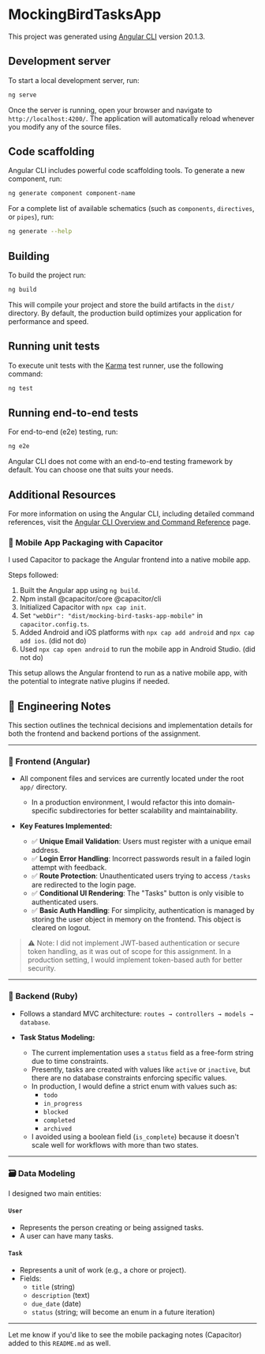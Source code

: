 # MockingBirdTasksApp

This project was generated using [Angular CLI](https://github.com/angular/angular-cli) version 20.1.3.

## Development server

To start a local development server, run:

```bash
ng serve
```

Once the server is running, open your browser and navigate to `http://localhost:4200/`. The application will automatically reload whenever you modify any of the source files.

## Code scaffolding

Angular CLI includes powerful code scaffolding tools. To generate a new component, run:

```bash
ng generate component component-name
```

For a complete list of available schematics (such as `components`, `directives`, or `pipes`), run:

```bash
ng generate --help
```

## Building

To build the project run:

```bash
ng build
```

This will compile your project and store the build artifacts in the `dist/` directory. By default, the production build optimizes your application for performance and speed.

## Running unit tests

To execute unit tests with the [Karma](https://karma-runner.github.io) test runner, use the following command:

```bash
ng test
```

## Running end-to-end tests

For end-to-end (e2e) testing, run:

```bash
ng e2e
```

Angular CLI does not come with an end-to-end testing framework by default. You can choose one that suits your needs.

## Additional Resources

For more information on using the Angular CLI, including detailed command references, visit the [Angular CLI Overview and Command Reference](https://angular.dev/tools/cli) page.


### 📱 Mobile App Packaging with Capacitor

I used Capacitor to package the Angular frontend into a native mobile app.

Steps followed:
1. Built the Angular app using `ng build`.
2. Npm install @capacitor/core @capacitor/cli
3. Initialized Capacitor with `npx cap init`.
4. Set `"webDir": "dist/mocking-bird-tasks-app-mobile"` in `capacitor.config.ts`.
5. Added Android and iOS platforms with `npx cap add android` and `npx cap add ios`. (did not do)
6. Used `npx cap open android` to run the mobile app in Android Studio. (did not do)

This setup allows the Angular frontend to run as a native mobile app, with the potential to integrate native plugins if needed.


## 🧠 Engineering Notes

This section outlines the technical decisions and implementation details for both the frontend and backend portions of the assignment.

---

### 🧩 Frontend (Angular)

- All component files and services are currently located under the root `app/` directory.
  - In a production environment, I would refactor this into domain-specific subdirectories for better scalability and maintainability.
  
- **Key Features Implemented:**
  - ✅ **Unique Email Validation**: Users must register with a unique email address.
  - ✅ **Login Error Handling**: Incorrect passwords result in a failed login attempt with feedback.
  - ✅ **Route Protection**: Unauthenticated users trying to access `/tasks` are redirected to the login page.
  - ✅ **Conditional UI Rendering**: The "Tasks" button is only visible to authenticated users.
  - ✅ **Basic Auth Handling**: For simplicity, authentication is managed by storing the user object in memory on the frontend. This object is cleared on logout.

> ⚠️ Note: I did not implement JWT-based authentication or secure token handling, as it was out of scope for this assignment. In a production setting, I would implement token-based auth for better security.

---

### 🔧 Backend (Ruby)

- Follows a standard MVC architecture: `routes → controllers → models → database`.
  
- **Task Status Modeling:**
  - The current implementation uses a `status` field as a free-form string due to time constraints.
  - Presently, tasks are created with values like `active` or `inactive`, but there are no database constraints enforcing specific values.
  - In production, I would define a strict enum with values such as:
    - `todo`
    - `in_progress`
    - `blocked`
    - `completed`
    - `archived`
  - I avoided using a boolean field (`is_complete`) because it doesn't scale well for workflows with more than two states.

---

### 🗃️ Data Modeling

I designed two main entities:

#### `User`
- Represents the person creating or being assigned tasks.
- A user can have many tasks.

#### `Task`
- Represents a unit of work (e.g., a chore or project).
- Fields:
  - `title` (string)
  - `description` (text)
  - `due_date` (date)
  - `status` (string; will become an enum in a future iteration)

---

Let me know if you'd like to see the mobile packaging notes (Capacitor) added to this `README.md` as well.
